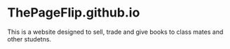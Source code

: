 # ThePageFlip.github.io
This is a website designed to sell, trade and give books to class mates and other studetns.

